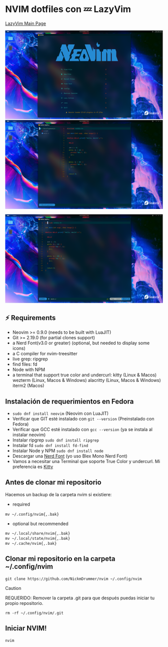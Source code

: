 # NVIM dotfiles con 💤 LazyVim

[LazyVim Main Page](https://lazyvim.org)

![dashboard](https://github.com/NickmDrummer/nvim/raw/main/assets/dashboard.png)
![main](https://github.com/NickmDrummer/nvim/raw/main/assets/main.png)

![focus](https://github.com/NickmDrummer/nvim/raw/main/assets/focus.png)

## ⚡️ Requirements

- Neovim >= 0.9.0 (needs to be built with LuaJIT)
- Git >= 2.19.0 (for partial clones support)
- a Nerd Font(v3.0 or greater) (optional, but needed to display some icons)
- a C compiler for nvim-treesitter
- live grep: ripgrep
- find files: fd
- Node with NPM
- a terminal that support true color and undercurl:
  kitty (Linux & Macos)
  wezterm (Linux, Macos & Windows)
  alacritty (Linux, Macos & Windows)
  iterm2 (Macos)

## Instalación de requerimientos en Fedora

- `sudo dnf install neovim` (Neovim con LuaJIT)
- Verificar que GIT esté instalado con `git --version` (Preinstalado con Fedora)
- Verificar que GCC esté instalado con `gcc --version` (ya se instala al instalar neovim)
- Instalar ripgrep `sudo dnf install ripgrep`
- Instalar fd `sudo dnf install fd-find`
- Instalar Node y NPM `sudo dnf install node`
- Descargar una [Nerd Font](https://www.nerdfonts.com/font-downloads) (yo uso Blex Mono Nerd Font)
- Vamos a necesitar una Terminal que soporte True Color y undercurl. Mi preferencia es [Kitty](https://sw.kovidgoyal.net/kitty/)

## Antes de clonar mi repositorio

Hacemos un backup de la carpeta nvim si existiere:

- required

`mv ~/.config/nvim{,.bak}`

- optional but recommended

```
mv ~/.local/share/nvim{,.bak}
mv ~/.local/state/nvim{,.bak}
mv ~/.cache/nvim{,.bak}
```

## Clonar mi repositorio en la carpeta ~/.config/nvim

```
git clone https://github.com/NickmDrummer/nvim ~/.config/nvim
```

> [!CAUTION]
> REQUERIDO: Remover la carpeta .git para que después puedas iniciar tu propio repositorio.

```
rm -rf ~/.config/nvim/.git
```

## Iniciar NVIM!

```
nvim
```
